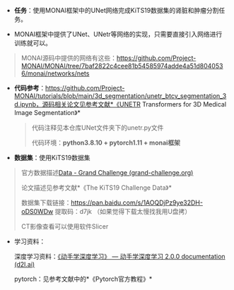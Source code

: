+ **任务**：使用MONAI框架中的UNet网络完成KiTS19数据集的肾脏和肿瘤分割任务。

+ MONAI框架中提供了UNet、UNetr等网络的实现，只需要直接引入网络进行训练就可以。

> MONAI源码中提供的网络有这些：https://github.com/Project-MONAI/MONAI/tree/7baf2822c4cee81b54585974adde4a51d8040536/monai/networks/nets

+ **代码参考**：https://github.com/Project-MONAI/tutorials/blob/main/3d_segmentation/unetr_btcv_segmentation_3d.ipynb，源码相关论文见参考文献*《UNETR Transformers for 3D Medical Image Segmentation》*

  > 代码注释见本仓库UNet文件夹下的unetr.py文件
  >
  > 代码环境：**python3.8.10 + pytorch1.11 + monai框架**

+ **数据集**：使用KiTS19数据集

> 官方数据描述[Data - Grand Challenge (grand-challenge.org)](https://kits19.grand-challenge.org/data/)
>
> 论文描述见参考文献*《The KiTS19 Challenge Data》*
>
> 数据集下载链接：https://pan.baidu.com/s/1AOQDjPz9ye32DH-oDS0WDw   提取码：d7jk （如果觉得下载太慢找我用U盘拷）
>
> CT影像查看可以使用软件Slicer

+ 学习资料：

  深度学习资料：[《动手学深度学习》 — 动手学深度学习 2.0.0 documentation (d2l.ai)](https://zh.d2l.ai/)

  pytorch：见参考文献中的*《Pytorch官方教程》*